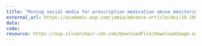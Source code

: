 ```yaml
---
title: "Mining social media for prescription medication abuse monitoring: a review and proposal for a data-centric framework"
external_url: https://academic.oup.com/jamia/advance-article/doi/10.1093/jamia/ocz162/5581276
data:
code:
resource: https://oup.silverchair-cdn.com/DownloadFile/DownloadImage.aspx?image=https://oup.silverchair-cdn.com/oup/backfile/Content_public/Journal/jamia/PAP/10.1093_jamia_ocz162/2/ocz162f1.png?Expires=1574353086&Signature=B5Y3wwRYtteSu3jSqO~wgvO4ZtTo9eETO1fbQDXEUsozZdbdSd40gGYQNzTZh8FKz~X1AP5JyxRCxNMbsPC8Mpiz~v-xA-aN7urtSZkW~IckM1rt7ZCoKNBX3khyBVxeHb33HcXjJGEnE2WbJurtr8eV3zx5JeWXBqS8wnrx40WUlLCPTEbXfyK~NV8JFYRH-9eP2BbGKnPdMdhlX~ikWOTYPJ96ENQ1ogKF0nMJTSRUDytIuEKRmB5NadOmQ6cS4wrO4ZQdr8ccDVNXrw2qWbaW~5rdnQDKx7zvZPFnQtZLmKbSdtkMR85TqGoXyVItnqjc6YGjgxluPPKp--LcsA__&Key-Pair-Id=APKAIE5G5CRDK6RD3PGA&sec=164064967&ar=5581276&xsltPath=~/UI/app/XSLT&imagename=&siteId=5396
---
```

